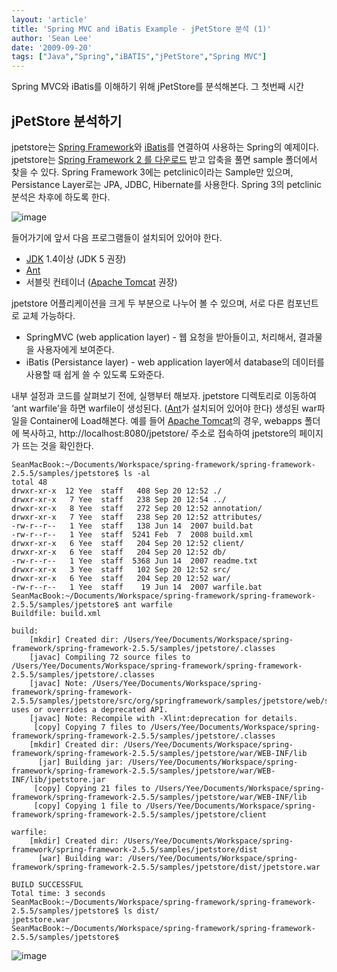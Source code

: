 ```yaml
---
layout: 'article'
title: 'Spring MVC and iBatis Example - jPetStore 분석 (1)'
author: 'Sean Lee'
date: '2009-09-20'
tags: ["Java","Spring","iBATIS","jPetStore","Spring MVC"]
---
```


Spring MVC와 iBatis를 이해하기 위해 jPetStore를 분석해본다. 그 첫번째 시간

## jPetStore 분석하기

jpetstore는 [Spring Framework](http://www.springsource.org/)와 [iBatis](http://ibatis.apache.org/)를 연결하여 사용하는 Spring의 예제이다. jpetstore는 [Spring Framework 2 를 다운로드](http://www.springsource.org/download) 받고 압축을 풀면 sample 폴더에서 찾을 수 있다. Spring Framework 3에는 petclinic이라는 Sample만 있으며, Persistance Layer로는 JPA, JDBC, Hibernate를 사용한다. Spring 3의 petclinic 분석은 차후에 하도록 한다.

![image](http://dogfeet-support.appspot.com/static/tistory/148.attachment.Picture%2019.png)

들어가기에 앞서 다음 프로그램들이 설치되어 있어야 한다.

 * [JDK](http://java.sun.com) 1.4이상 (JDK 5 권장)
 * [Ant](http://ant.apache.org)
 * 서블릿 컨테이너 ([Apache Tomcat](http://tomcat.apache.org/) 권장)

jpetstore 어플리케이션을 크게 두 부분으로 나누어 볼 수 있으며, 서로 다른 컴포넌트로 교체 가능하다.

 * SpringMVC (web application layer) - 웹 요청을 받아들이고, 처리해서, 결과물을 사용자에게 보여준다.
 * iBatis (Persistance layer) - web application layer에서 database의 데이터를 사용할 때 쉽게 쓸 수 있도록 도와준다.

내부 설정과 코드를 살펴보기 전에, 실행부터 해보자. jpetstore 디렉토리로 이동하여 ‘ant warfile’을 하면 warfile이 생성된다. ([Ant](http://ant.apache.org)가 설치되어 있어야 한다) 생성된 war파일을 Container에 Load해본다. 예를 들어 [Apache Tomcat](http://tomcat.apache.org/)의 경우, webapps 폴더에 복사하고, http://localhost:8080/jpetstore/ 주소로 접속하여 jpetstore의 페이지가 뜨는 것을 확인한다.

    SeanMacBook:~/Documents/Workspace/spring-framework/spring-framework-2.5.5/samples/jpetstore$ ls -al
    total 48
    drwxr-xr-x  12 Yee  staff   408 Sep 20 12:52 ./
    drwxr-xr-x   7 Yee  staff   238 Sep 20 12:54 ../
    drwxr-xr-x   8 Yee  staff   272 Sep 20 12:52 annotation/
    drwxr-xr-x   7 Yee  staff   238 Sep 20 12:52 attributes/
    -rw-r--r--   1 Yee  staff   138 Jun 14  2007 build.bat
    -rw-r--r--   1 Yee  staff  5241 Feb  7  2008 build.xml
    drwxr-xr-x   6 Yee  staff   204 Sep 20 12:52 client/
    drwxr-xr-x   6 Yee  staff   204 Sep 20 12:52 db/
    -rw-r--r--   1 Yee  staff  5368 Jun 14  2007 readme.txt
    drwxr-xr-x   3 Yee  staff   102 Sep 20 12:52 src/
    drwxr-xr-x   6 Yee  staff   204 Sep 20 12:52 war/
    -rw-r--r--   1 Yee  staff    19 Jun 14  2007 warfile.bat
    SeanMacBook:~/Documents/Workspace/spring-framework/spring-framework-2.5.5/samples/jpetstore$ ant warfile
    Buildfile: build.xml

    build:
        [mkdir] Created dir: /Users/Yee/Documents/Workspace/spring-framework/spring-framework-2.5.5/samples/jpetstore/.classes
        [javac] Compiling 72 source files to /Users/Yee/Documents/Workspace/spring-framework/spring-framework-2.5.5/samples/jpetstore/.classes
        [javac] Note: /Users/Yee/Documents/Workspace/spring-framework/spring-framework-2.5.5/samples/jpetstore/src/org/springframework/samples/jpetstore/web/struts/BaseActionForm.java uses or overrides a deprecated API.
        [javac] Note: Recompile with -Xlint:deprecation for details.
         [copy] Copying 7 files to /Users/Yee/Documents/Workspace/spring-framework/spring-framework-2.5.5/samples/jpetstore/.classes
        [mkdir] Created dir: /Users/Yee/Documents/Workspace/spring-framework/spring-framework-2.5.5/samples/jpetstore/war/WEB-INF/lib
          [jar] Building jar: /Users/Yee/Documents/Workspace/spring-framework/spring-framework-2.5.5/samples/jpetstore/war/WEB-INF/lib/jpetstore.jar
         [copy] Copying 21 files to /Users/Yee/Documents/Workspace/spring-framework/spring-framework-2.5.5/samples/jpetstore/war/WEB-INF/lib
         [copy] Copying 1 file to /Users/Yee/Documents/Workspace/spring-framework/spring-framework-2.5.5/samples/jpetstore/client

    warfile:
        [mkdir] Created dir: /Users/Yee/Documents/Workspace/spring-framework/spring-framework-2.5.5/samples/jpetstore/dist
          [war] Building war: /Users/Yee/Documents/Workspace/spring-framework/spring-framework-2.5.5/samples/jpetstore/dist/jpetstore.war

    BUILD SUCCESSFUL
    Total time: 3 seconds
    SeanMacBook:~/Documents/Workspace/spring-framework/spring-framework-2.5.5/samples/jpetstore$ ls dist/
    jpetstore.war
    SeanMacBook:~/Documents/Workspace/spring-framework/spring-framework-2.5.5/samples/jpetstore$ 

![image](http://dogfeet-support.appspot.com/static/tistory/148.attachment.Picture%2022.png)


